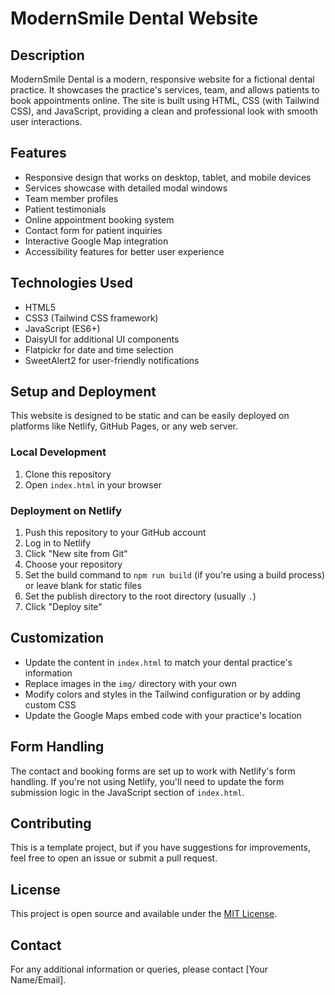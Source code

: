 # ModernSmile Dental Website

## Description

ModernSmile Dental is a modern, responsive website for a fictional dental practice. It showcases the practice's services, team, and allows patients to book appointments online. The site is built using HTML, CSS (with Tailwind CSS), and JavaScript, providing a clean and professional look with smooth user interactions.

## Features

- Responsive design that works on desktop, tablet, and mobile devices
- Services showcase with detailed modal windows
- Team member profiles
- Patient testimonials
- Online appointment booking system
- Contact form for patient inquiries
- Interactive Google Map integration
- Accessibility features for better user experience

## Technologies Used

- HTML5
- CSS3 (Tailwind CSS framework)
- JavaScript (ES6+)
- DaisyUI for additional UI components
- Flatpickr for date and time selection
- SweetAlert2 for user-friendly notifications

## Setup and Deployment

This website is designed to be static and can be easily deployed on platforms like Netlify, GitHub Pages, or any web server.

### Local Development

1. Clone this repository
2. Open `index.html` in your browser

### Deployment on Netlify

1. Push this repository to your GitHub account
2. Log in to Netlify
3. Click "New site from Git"
4. Choose your repository
5. Set the build command to `npm run build` (if you're using a build process) or leave blank for static files
6. Set the publish directory to the root directory (usually `.`)
7. Click "Deploy site"

## Customization

- Update the content in `index.html` to match your dental practice's information
- Replace images in the `img/` directory with your own
- Modify colors and styles in the Tailwind configuration or by adding custom CSS
- Update the Google Maps embed code with your practice's location

## Form Handling

The contact and booking forms are set up to work with Netlify's form handling. If you're not using Netlify, you'll need to update the form submission logic in the JavaScript section of `index.html`.

## Contributing

This is a template project, but if you have suggestions for improvements, feel free to open an issue or submit a pull request.

## License

This project is open source and available under the [MIT License](LICENSE).

## Contact

For any additional information or queries, please contact [Your Name/Email].
